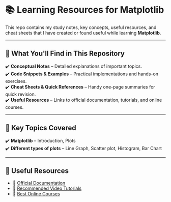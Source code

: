 # **📚 Learning Resources for Matplotlib**  
  
This repo contains my study notes, key concepts, useful resources, and cheat sheets that I have created or found useful while learning **Matplotlib**.  

---

## **📌 What You'll Find in This Repository**
✔️ **Conceptual Notes** – Detailed explanations of important topics.  
✔️ **Code Snippets & Examples** – Practical implementations and hands-on exercises.  
✔️ **Cheat Sheets & Quick References** – Handy one-page summaries for quick revision.  
✔️ **Useful Resources** – Links to official documentation, tutorials, and online courses.  

---

## **📖 Key Topics Covered**
✔️ **Matplotlib** – Introduction, Plots  
✔️ **Different types of plots** – Line Graph, Scatter plot, Histogram, Bar Chart

---

## **🔗 Useful Resources**
- 📘 [Official Documentation](https://matplotlib.org/stable/users/index.html)  
- 🎥 [Recommended Video Tutorials](https://www.youtube.com/watch?v=VFsRLjSc8GA&t=2s)  
- 📝 [Best Online Courses](#)  
